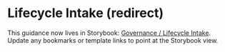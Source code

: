 # Lifecycle Intake (redirect)

This guidance now lives in Storybook: [Governance / Lifecycle Intake](https://louis-pvs.github.io/plaincraft/storybook/?path=/docs/governance-lifecycle-intake--docs). Update any bookmarks or template links to point at the Storybook view.
